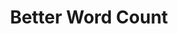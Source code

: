 ---
title: "Better Word Count"
alias:
created: "2021-08-21 17:54:06"
modified: "<%+ tp.file.last_modified_date('YYYY-MM-DD HH:mm:ss') %>"
---